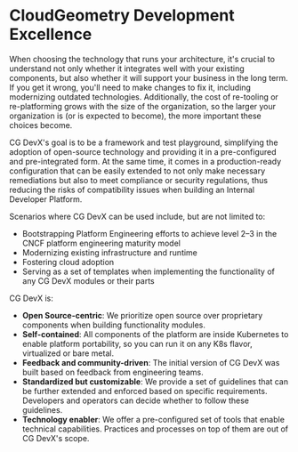 # CloudGeometry Development Excellence

When choosing the technology that runs your architecture, it's crucial to understand not only whether it integrates well with your existing components, but also whether it will support your business in the long term. If you get it wrong, you'll need to make changes to fix it, including modernizing outdated technologies. Additionally, the cost of re-tooling or re-platforming grows with the size of the organization, so the larger your organization is (or is expected to become), the more important these choices become.

CG DevX's goal is to be a framework and test playground, simplifying the adoption of open-source technology and providing it in a pre-configured and pre-integrated form. At the same time, it comes in a production-ready configuration that can be easily extended to not only make necessary remediations but also to meet compliance or security regulations, thus reducing the risks of compatibility issues when building an Internal Developer Platform.

Scenarios where CG DevX can be used include, but are not limited to:

- Bootstrapping Platform Engineering efforts to achieve level 2–3 in the CNCF platform engineering maturity model
- Modernizing existing infrastructure and runtime
- Fostering cloud adoption
- Serving as a set of templates when implementing the functionality of any CG DevX modules or their parts

CG DevX is:

- **Open Source-centric**: We prioritize open source over proprietary components when building functionality modules.
- **Self-contained**: All components of the platform are inside Kubernetes to enable platform portability, so you can run it on any K8s flavor, virtualized or bare metal.
- **Feedback and community-driven**: The initial version of CG DevX was built based on feedback from engineering teams.
- **Standardized but customizable**: We provide a set of guidelines that can be further extended and enforced based on specific requirements. Developers and operators can decide whether to follow these guidelines.
- **Technology enabler**: We offer a pre-configured set of tools that enable technical capabilities. Practices and processes on top of them are out of CG DevX's scope.
